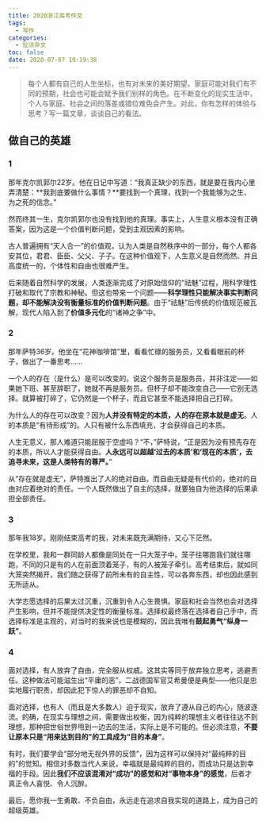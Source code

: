 ```yaml
---
title: 2020浙江高考作文
tags:
  - 写作
categories:
  - 扯淡杂文
toc: false
date: 2020-07-07 19:19:38
---
```


> 每个人都有自己的人生坐标，也有对未来的美好期望。家庭可能对我们有不同的预期，社会也可能会赋予我们别样的角色。在不断变化的现实生活中，个人与家庭、社会之间的落差或错位难免会产生。对此，你有怎样的体验与思考？写一篇文章，谈谈自己的看法。

<!--more-->


## 做自己的英雄

### 1

那年克尔凯郭尔22岁。他在日记中写道：“我真正缺少的东西，就是要在我内心里弄清楚：**我到底要做什么事情？**要找到一个真理，找到一个我能够为之生、为之死的信念。”

然而终其一生，克尔凯郭尔也没有找到他的真理。事实上，人生意义根本没有正确答案，因为这是一个价值判断问题，受到主观因素的影响。

古人普遍拥有“天人合一”的价值观，认为人类是自然秩序中的一部分，每个人都各安其位，君君、臣臣、父父、子子。在这种价值观下，人生意义是自然而然、并且高度统一的，个体性和自由也很难产生。

后来随着自然科学的发展，人类逐渐完成了对原始信仰的“祛魅”过程，用科学理性打破和取代了宗教和神秘。但这也带来一个问题——**科学理性只能解决事实判断问题，却不能解决没有衡量标准的价值判断问题**。由于“祛魅”后传统的价值规范被瓦解，现代人陷入到了**价值多元化**的“诸神之争”中。

### 2

那年萨特36岁。他坐在“花神咖啡馆”里，看看忙碌的服务员，又看看眼前的杯子，做出了一番思考……

一个人的存在（是什么）是可以改变的。说这个服务员是服务员，并非注定——如果她下班、甚至辞职了，她就不再是服务员。但杯子却不能改变自己——它别无选择。就算被打碎了，它仍然是一个杯子，而且它甚至不能选择把自己打碎。

为什么人的存在可以改变？因为**人并没有特定的本质，人的存在原本就是虚无**。人的本质是“有待形成”的。人只有被什么东西填充，才会获得自己的本质。

人生无意义，那人难道只能屈服于空虚吗？“不，”萨特说，“正是因为没有预先存在的本质，所以人才能获得自由。**人永远可以超越‘过去的本质’和‘现在的本质’，去追寻未来，这是人类特有的尊严。**”

从“存在就是虚无”，萨特推出了人的绝对自由。而自由无疑是有代价的，绝对的自由对应着绝对的责任。一个人既然做出了自主的选择，就要独自为他选择的后果承担全部责任。

### 3

那年我18岁。刚刚结束高考的我，对未来既充满期待，又心下茫然。

在学校里，我和一群同龄人都像是同处在一只大笼子中。笼子往哪跑我们就往哪跑，不同的只是有的人在前面顶着笼子，有的人被笼子牵引。高考结束后，就如同大笼突然揭开，我们随之获得了前所未有的自主性，可以各奔东西，却也因此感到无所适从。

大学志愿选择的后果太过沉重，沉重到令人心生畏惧。家庭和社会当然也会对选择产生影响，但并不能提供决定性的衡量标准。选择权最终落在选择者自己手中，而选择标准是主观的，对当时的我来说也是模糊的，因此我唯有**鼓起勇气“纵身一跃”**。

### 4

面对选择，有人放弃了自由，完全服从权威。这其实等同于放弃独立思考，逃避责任。这种做法可能滋生出“平庸的恶”，二战德国军官艾希曼便是典型——他只是忠实地履行职责，却因此犯下惊人的罪恶却不自知。

面对选择，也有人（而且是大多数人）迫于现实，放弃了遵从自己的内心，随波逐流。的确，在现实与理想之间，需要做出权衡，因为纯粹的理想主义者往往达不到理想，那种把世俗世界甩到一边去的生活，实际上是不可能的。但必须注意，**不要让原本只是“用来达到目的”的工具成为“目的本身”**。

有时，我们要学会“部分地无视外界的反馈”，因为这样可以保持对“最纯粹的目的”的觉知。相信对多数当代人来说，幸福就是最纯粹的目的，而成功只是达到幸福的手段。因此**我们不应该混淆对“成功”的感觉和对“事物本身”的感觉**，后者才真正令人喜悦、令人沉醉。

最后，愿你我一生勇敢、不负自由，永远走在追求自我实现的道路上，成为自己的超级英雄。